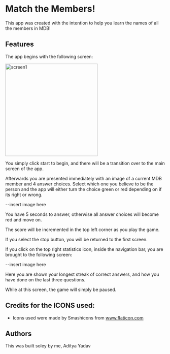 # Match the Members!

This app was created with the intention to help you learn the names of all the members in MDB!

## Features

The app begins with the following screen:

<img width="291" alt="screen1" src="https://user-images.githubusercontent.com/17814417/36016723-38fe35be-0d29-11e8-8e5e-c04f871bc4b9.png">

You simply click start to begin, and there will be a transition over to the main screen of the app.

Afterwards you are presented immediately with an image of a current MDB member and 4 answer choices. 
Select which one you believe to be the person and the app will either turn the choice green or red depending on if its
right or wrong.

--insert image here

You have 5 seconds to answer, otherwise all answer choices will become red and move on.

The score will be incremented in the top left corner as you play the game.

If you select the stop button, you will be returned to the first screen.

If you click on the top right statistics icon, inside the navigation bar, you are brought to the following screen:

--insert image here

Here you are shown your longest streak of correct answers, and how you have done on the last three questions.

While at this screen, the game will simply be paused.


## Credits for the ICONS used:
* Icons used were made by Smashicons from www.flaticon.com 


## Authors

This was built soley by me, Aditya Yadav
